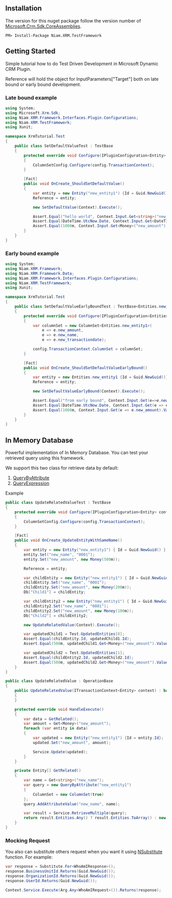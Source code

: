 ## Installation

The version for this nuget package follow the version number of [Microsoft.Crm.Sdk.CoreAssemblies](https://www.nuget.org/packages/Microsoft.CrmSdk.CoreAssemblies).

```
PM> Install-Package Niam.XRM.TestFramework
```

## Getting Started

Simple tutorial how to do Test Driven Development in Microsoft Dynamic CRM Plugin.

Reference will hold the object for InputParameters["Target"] both on late bound or early bound development.

### Late bound example

``` csharp
using System;
using Microsoft.Xrm.Sdk;
using Niam.XRM.Framework.Interfaces.Plugin.Configurations;
using Niam.XRM.TestFramework;
using Xunit;

namespace XrmTutorial.Test
{
    public class SetDefaultValueTest : TestBase
    {
        protected override void Configure(IPluginConfiguration<Entity> config)
        {
            ColumnSetConfig.Configure(config.TransactionContext);
        }

        [Fact]
        public void OnCreate_ShouldSetDefaultValue()
        {
            var entity = new Entity("new_entity1") {Id = Guid.NewGuid()};
            Reference = entity;

            new SetDefaultValue(Context).Execute();

            Assert.Equal("hello world", Context.Input.Get<string>("new_name"));
            Assert.Equal(DateTime.UtcNow.Date, Context.Input.Get<DateTime?>("new_transactiondate").Value.Date);
            Assert.Equal(1000m, Context.Input.Get<Money>("new_amount").Value);
        }
    }
}
```

### Early bound example

``` csharp
using System;
using Niam.XRM.Framework;
using Niam.XRM.Framework.Data;
using Niam.XRM.Framework.Interfaces.Plugin.Configurations;
using Niam.XRM.TestFramework;
using Xunit;

namespace XrmTutorial.Test
{
    public class SetDefaultValueEarlyBoundTest : TestBase<Entities.new_entity1>
    {
        protected override void Configure(IPluginConfiguration<Entities.new_entity1> config)
        {
            var columnSet = new ColumnSet<Entities.new_entity1>(
                e => e.new_amount,
                e => e.new_name,
                e => e.new_transactiondate);

            config.TransactionContext.ColumnSet = columnSet;
        }

        [Fact]
        public void OnCreate_ShouldSetDefaultValueEarlyBound()
        {
            var entity = new Entities.new_entity1 {Id = Guid.NewGuid()};
            Reference = entity;

            new SetDefaultValueEarlyBound(Context).Execute();

            Assert.Equal("from early bound", Context.Input.Get(e=>e.new_name));
            Assert.Equal(DateTime.UtcNow.Date, Context.Input.Get(e => e.new_transactiondate).Value.Date);
            Assert.Equal(1000m, Context.Input.Get(e => e.new_amount).Value);
        }
    }
}
```

## In Memory Database

Powerful implementation of In Memory Database. You can test your retrieved query using this framework.

We support this two class for retrieve data by default:
1. [QueryByAttribute](https://msdn.microsoft.com/en-us/library/microsoft.xrm.sdk.query.querybyattribute.aspx)
1. [QueryExpression](https://msdn.microsoft.com/en-us/library/microsoft.xrm.sdk.query.queryexpression.aspx)

Example
``` csharp
public class UpdateRelatedValueTest : TestBase
{
	protected override void Configure(IPluginConfiguration<Entity> config)
	{
		ColumnSetConfig.Configure(config.TransactionContext);
	}

	[Fact]
	public void OnCreate_UpdateEntityWithSameName()
	{
		var entity = new Entity("new_entity1") { Id = Guid.NewGuid() };
		entity.Set("new_name", "0001");
		entity.Set("new_amount", new Money(500m));

		Reference = entity;

		var childEntity = new Entity("new_entity1") { Id = Guid.NewGuid()};
		childEntity.Set("new_name", "0001");
		childEntity.Set("new_amount", new Money(200m));
		Db["Child1"] = childEntity;

		var childEntity2 = new Entity("new_entity1") { Id = Guid.NewGuid() };
		childEntity2.Set("new_name", "0001");
		childEntity2.Set("new_amount", new Money(100m));
		Db["Child2"] = childEntity2;

		new UpdateRelatedValue(Context).Execute();

		var updatedChild1 = Test.UpdatedEntities[0];
		Assert.Equal(childEntity.Id, updatedChild1.Id);
		Assert.Equal(500m, updatedChild1.Get<Money>("new_amount").Value);

		var updatedChild2 = Test.UpdatedEntities[1];
		Assert.Equal(childEntity2.Id, updatedChild2.Id);
		Assert.Equal(500m, updatedChild2.Get<Money>("new_amount").Value);
	}
}

public class UpdateRelatedValue : OperationBase
{
	public UpdateRelatedValue(ITransactionContext<Entity> context) : base(context)
	{
	}

	protected override void HandleExecute()
	{
		var data = GetRelated();
		var amount = Get<Money>("new_amount");
		foreach (var entity in data)
		{
			var updated = new Entity("new_entity1") {Id = entity.Id};
			updated.Set("new_amount", amount);

			Service.Update(updated);
		}
	}

	private Entity[] GetRelated()
	{
		var name = Get<string>("new_name");
		var query = new QueryByAttribute("new_entity1")
		{
			ColumnSet = new ColumnSet(true)
		};
		query.AddAttributeValue("new_name", name);

		var result = Service.RetrieveMultiple(query);
		return result.Entities.Any() ? result.Entities.ToArray() : new Entity[] { };
	}
}
```

### Mocking Request
You also can substitute others request when you want it using [NSubstitute](https://github.com/nsubstitute/NSubstitute) function. For example:

``` csharp
var response = Substitute.For<WhoAmIResponse>();
response.BusinessUnitId.Returns(Guid.NewGuid());
response.OrganizationId.Returns(Guid.NewGuid());
response.UserId.Returns(Guid.NewGuid());

Context.Service.Execute(Arg.Any<WhoAmIRequest>()).Returns(response);
```